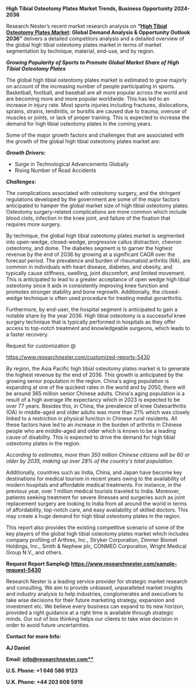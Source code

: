 ﻿**High Tibial Osteotomy Plates Market Trends, Business Opportunity 2024-2036**

Research Nester’s recent market research analysis on **“[High Tibial Osteotomy Plates Market](https://www.researchnester.com/reports/high-tibial-osteotomy-plates-market/5480): Global Demand Analysis & Opportunity Outlook 2036”** delivers a detailed competitors analysis and a detailed overview of the global high tibial osteotomy plates market in terms of market segmentation by technique, material, end-use, and by region. 

***Growing Popularity of Sports to Promote Global Market Share of High Tibial Osteotomy Plates***

The global high tibial osteotomy plates market is estimated to grow majorly on account of the increasing number of people participating in sports. Basketball, football, and baseball are all more popular across the world and are becoming more and more popular worldwide. This has led to an increase in injury rate. Most sports injuries including fractures, dislocations, sprains, strains, tendinitis, or bursitis are caused due to trauma, overuse of muscles or joints, or lack of proper training. This is expected to increase the demand for high tibial osteotomy plates in the coming years.

Some of the major growth factors and challenges that are associated with the growth of the global high tibial osteotomy plates market are:

***Growth Drivers:***

- Surge in Technological Advancements Globally
- Rising Number of Road Accidents

***Challenges:***

The complications associated with osteotomy surgery, and the stringent regulations developed by the government are some of the major factors anticipated to hamper the global market size of high tibial osteotomy plates. Osteotomy surgery-related complications are more common which include blood clots, infection in the knee joint, and failure of the fixation that requires more surgery.

By technique, the global high tibial osteotomy plates market is segmented into open-wedge, closed-wedge, progressive callus distraction, chevron osteotomy, and dome. The diabetes segment is to garner the highest revenue by the end of 2036 by growing at a significant CAGR over the forecast period. The prevalence and burden of rheumatoid arthritis (RA), are common in individuals with heart disease, diabetes, and obesity, and typically cause stiffness, swelling, joint discomfort, and limited movement. This is anticipated to lead to a greater acceptance of open wedge high tibial osteotomy since it aids in consistently improving knee function and promotes stronger stability and bone regrowth. Additionally, the closed-wedge technique is often used procedure for treating medial gonarthritis.

Furthermore, by end-user, the hospital segment is anticipated to gain a notable share by the year 2036. High tibial osteotomy is a successful knee surgery technique that is typically performed in hospitals as they offer access to top-notch treatment and knowledgeable surgeons, which leads to a faster recovery.

Request for customization @ 

https://www.researchnester.com/customized-reports-5430

By region, the Asia Pacific <a name="_hlk152166462"></a>high tibial osteotomy plates market is to generate the highest revenue by the end of 2036. This growth is anticipated by the growing senior population in the region. China's aging population is expanding at one of the quickest rates in the world and by 2050, there will be around 365 million senior Chinese adults. China's aging population is a result of a high average life expectancy which in 2023 is expected to be over 77 years. Besides this, in China, the prevalence of knee Osteoarthritis (OA) in middle-aged and older adults was more than 21% which was closely linked to a restriction in physical function in Chinese rural residents. All these factors have led to an increase in the burden of arthritis in Chinese people who are middle-aged and older which is known to be a leading cause of disability. This is expected to drive the demand for high tibial osteotomy plates in the region.

*According to estimates, more than 350 million Chinese citizens will be 60 or older by 2035, making up over 28% of the country's total population.*

Additionally, countries such as India, China, and Japan have become key destinations for medical tourism in recent years owing to the availability of modern hospitals and affordable medical treatments. For instance, in the previous year, over 1 million medical tourists traveled to India. Moreover, patients seeking treatment for severe illnesses and surgeries such as joint replacement surgery are looking to India from all around the world in terms of affordability, top-notch care, and easy availability of skilled doctors. This may create a huge demand for high tibial osteotomy plates in the region. 

This report also provides the existing competitive scenario of some of the key players of the global high tibial osteotomy plates market which includes company profiling of Arthrex, Inc., Stryker Corporation, Zimmer Biomet Holdings, Inc., Smith & Nephew plc, CONMED Corporation, Wright Medical Group N.V., and others.      

**Request Report Sample@ https://www.researchnester.com/sample-request-5430**

Research Nester is a leading service provider for strategic market research and consulting. We aim to provide unbiased, unparalleled market insights and industry analysis to help industries, conglomerates and executives to take wise decisions for their future marketing strategy, expansion and investment etc. We believe every business can expand to its new horizon, provided a right guidance at a right time is available through strategic minds. Our out of box thinking helps our clients to take wise decision in order to avoid future uncertainties.

**Contact for more Info:**

**AJ Daniel**

**Email: [info@researchnester.com**](mailto:info@researchnester.com)**

**U.S. Phone: +1 646 586 9123** 

**U.K. Phone: +44 203 608 5919**

